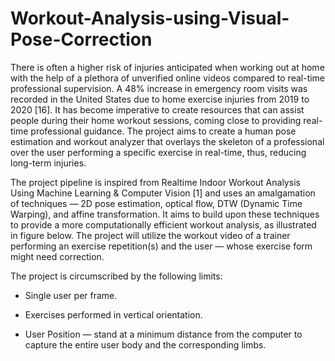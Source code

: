 # Workout-Analysis-using-Visual-Pose-Correction

There is often a higher risk of injuries anticipated when working out at home with the help of a plethora of unverified online videos compared to real-time professional supervision. A 48% increase in emergency room visits was recorded in the United States due to home exercise injuries from 2019 to 2020 [16]. It has become imperative to create resources that can assist people during their home workout sessions, coming close to providing real-time professional guidance. The project aims to create a human pose estimation and workout analyzer that overlays the skeleton of a professional over the user performing a specific exercise in real-time, thus, reducing long-term injuries.

The project pipeline is inspired from Realtime Indoor Workout Analysis Using Machine Learning & Computer Vision [1] and uses an amalgamation of techniques — 2D pose estimation, optical flow, DTW (Dynamic Time Warping), and affine transformation. It aims to build upon these techniques to provide a more computationally efficient workout analysis, as illustrated in figure below. The project will utilize the workout video of a trainer performing an exercise repetition(s) and the user — whose exercise form might need correction.

The project is circumscribed by the following limits:

- Single user per frame.

- Exercises performed in vertical orientation.

- User Position — stand at a minimum distance from the computer to capture the entire user body and the corresponding limbs.

